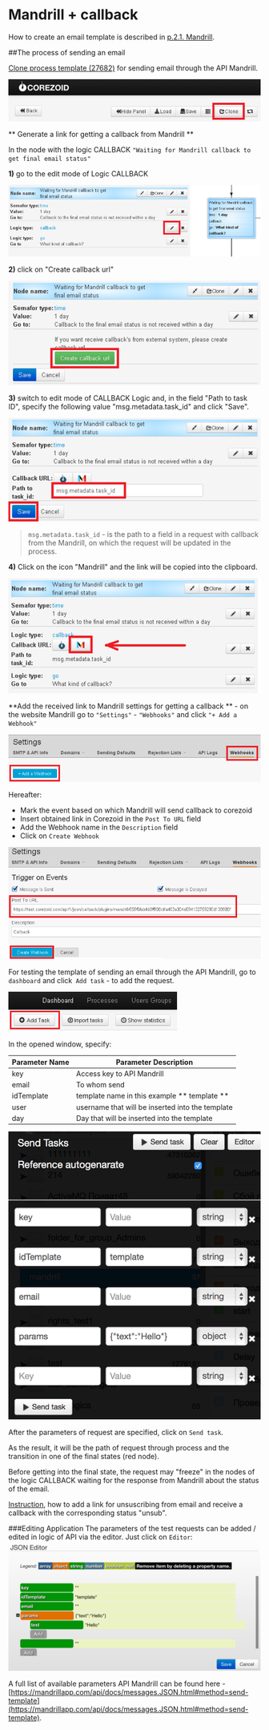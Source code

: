 # Mandrill + callback

How to create an email template is described in [p.2.1. Mandrill](mandrill.md).

##The process of sending an email

[Clone process template (27682)](https://www.corezoid.com/admin/edit_conv/27682) for sending email through the API Mandrill.

![](../img/mandrill_copy_conveyor.png)

** Generate a link for getting a callback from Mandrill **

In the node with the logic CALLBACK `"Waiting for Mandrill callback to get final email status"`

**1)** go to the edit mode of Logic CALLBACK

![](../img/mandrill_1.png)

**2)** click on "Create callback url"

![](../img/mandril_2.png)

**3)** switch to edit mode of CALLBACK Logic and, in the field "Path to task ID", specify the following value "msg.metadata.task_id" and click "Save".

![](../img/mandrill_3.png)


>`msg.metadata.task_id` - is the path to a field in a request with callback from the Mandrill, on which the request will be updated in the process.


**4)** Click on the icon "Mandrill" and the link will be copied into the clipboard.

![](../img/mandrill_callback.png)

**Add the received link to Mandrill settings for getting a callback ** - on the website Mandrill go to `"Settings"` - `"Webhooks"` and click `"+ Add a Webhook"`

![](../img/mandrill_webhook.png)

Hereafter:
* Mark the event based on which Mandrill will send callback to corezoid
* Insert obtained link in Corezoid in the `Post To URL` field
* Add the Webhook name in the `Description` field
* Click on `Create Webhook`

![](../img/mandrill_webhook_1.png)


For testing the template of sending an email through the API Mandrill, go to `dashboard` and click` Add task` - to add the request.

![](../img/mandrill_dashboard.png)

In the opened window, specify:

| Parameter Name | Parameter Description |
| - | - |
| key | Access key to API Mandrill |
| email | To whom send |
| idTemplate | template name in this example ** template ** |
| user | username that will be inserted into the template |
| day | Day that will be inserted into the template |


![](../img/mandrill_send_task.png)


After the parameters of request are specified, click on `Send task`.

As the result, it will be the path of request through process and the transition in one of the final states (red node).

Before getting into the final state, the request may "freeze" in the nodes of the logic CALLBACK waiting for the response from Mandrill about the status of the email.

[Instruction](https://mandrill.zendesk.com/hc/en-us/articles/205583017-Can-I-add-an-automatic-unsubscribe-link-to-Mandrill-emails-), how to add a link for unsuscribing from email and receive a callback with the corresponding status "unsub".


###Editing Application
The parameters of the test requests can be added / edited in logic of API via the editor. Just click on `Editor`:
![](../img/mandrill_edit_task.png)


A full list of available parameters API Mandrill can be found here - [https://mandrillapp.com/api/docs/messages.JSON.html#method=send-template](https://mandrillapp.com/api/docs/messages.JSON.html#method=send-template).
